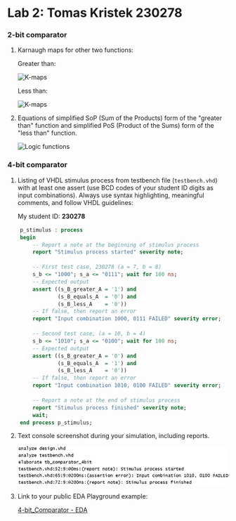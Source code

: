 # Lab 2: Tomas Kristek 230278

### 2-bit comparator

1. Karnaugh maps for other two functions:

   Greater than:

   ![K-maps](images/kmap_empty.png)

   Less than:

   ![K-maps](images/kmap_empty.png)

2. Equations of simplified SoP (Sum of the Products) form of the "greater than" function and simplified PoS (Product of the Sums) form of the "less than" function.

   ![Logic functions](images/comparator_min.png)

### 4-bit comparator

1. Listing of VHDL stimulus process from testbench file (`testbench.vhd`) with at least one assert (use BCD codes of your student ID digits as input combinations). Always use syntax highlighting, meaningful comments, and follow VHDL guidelines:

   My student ID: **230278**

```vhdl
    p_stimulus : process
    begin
        -- Report a note at the beginning of stimulus process
        report "Stimulus process started" severity note;

        -- First test case, 230278 (a = 7, b = 8)
        s_b <= "1000"; s_a <= "0111"; wait for 100 ns;
        -- Expected output
        assert ((s_B_greater_A = '1') and
                (s_B_equals_A  = '0') and
                (s_B_less_A    = '0'))
        -- If false, then report an error
        report "Input combination 1000, 0111 FAILED" severity error;

        -- Second test case, (a = 10, b = 4)
        s_b <= "1010"; s_a <= "0100"; wait for 100 ns;
        -- Expected output
        assert ((s_B_greater_A = '0') and
                (s_B_equals_A  = '1') and
                (s_B_less_A    = '0'))
        -- If false, then report an error
        report "Input combination 1010, 0100 FAILED" severity error;

        -- Report a note at the end of stimulus process
        report "Stimulus process finished" severity note;
        wait;
    end process p_stimulus;
```

2. Text console screenshot during your simulation, including reports.

   ![4-bit_Comparator - Log](Images/Log.png)

3. Link to your public EDA Playground example:

   [4-bit_Comparator - EDA](https://www.edaplayground.com/x/tmX7)

